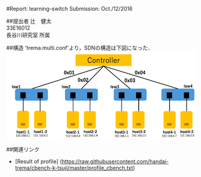 #Report: learning-switch
Submission: Oct./12/2016  

##提出者
辻　健太  
33E16012  
長谷川研究室 所属  

##構造
'trema.multi.conf'より，SDNの構造は下図になった．  
![NetworkStructure](https://github.com/handai-trema/learning-switch-k-tsuji/blob/master/img/NetworkStructure.png)

##関連リンク
* [Result of profile] (https://raw.githubusercontent.com/handai-trema/cbench-k-tsuji/master/profile_cbench.txt)

